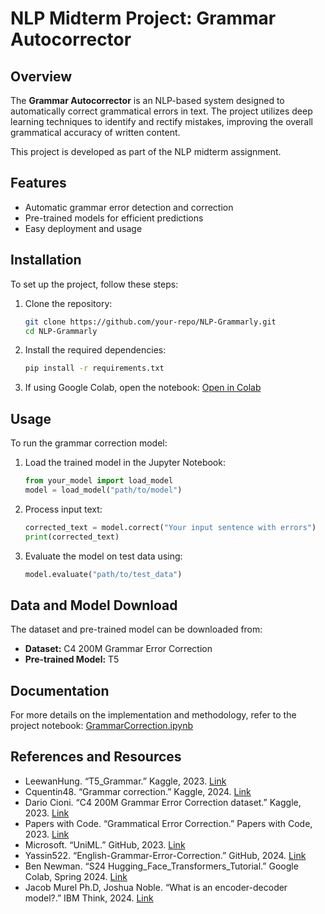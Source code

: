 # NLP Midterm Project: Grammar Autocorrector

## Overview

The **Grammar Autocorrector** is an NLP-based system designed to automatically correct grammatical errors in text. The project utilizes deep learning techniques to identify and rectify mistakes, improving the overall grammatical accuracy of written content.

This project is developed as part of the NLP midterm assignment.

## Features

- Automatic grammar error detection and correction
- Pre-trained models for efficient predictions
- Easy deployment and usage

## Installation

To set up the project, follow these steps:

1. Clone the repository:
   ```bash
   git clone https://github.com/your-repo/NLP-Grammarly.git
   cd NLP-Grammarly
   ```
2. Install the required dependencies:
   ```bash
   pip install -r requirements.txt
   ```
3. If using Google Colab, open the notebook: [Open in Colab](https://colab.research.google.com/github/justxoai/NLP-Grammaly/blob/main/GrammarCorrection.ipynb)

## Usage

To run the grammar correction model:

1. Load the trained model in the Jupyter Notebook:
   ```python
   from your_model import load_model
   model = load_model("path/to/model")
   ```
2. Process input text:
   ```python
   corrected_text = model.correct("Your input sentence with errors")
   print(corrected_text)
   ```
3. Evaluate the model on test data using:
   ```python
   model.evaluate("path/to/test_data")
   ```

## Data and Model Download

The dataset and pre-trained model can be downloaded from:

- **Dataset:** C4 200M Grammar Error Correction
- **Pre-trained Model:** T5

## Documentation

For more details on the implementation and methodology, refer to the project notebook: [GrammarCorrection.ipynb](https://github.com/justxoai/NLP-Grammaly/blob/main/GrammarCorrection.ipynb)

## References and Resources

- LeewanHung. “T5_Grammar.” Kaggle, 2023. [Link](https://www.kaggle.com/code/leewanhung/t5-grammar)
- Cquentin48. “Grammar correction.” Kaggle, 2024. [Link](https://www.kaggle.com/code/cquentin48/grammar-correction#Grammar-correction-using-custom-deep-learning-model)
- Dario Cioni. “C4 200M Grammar Error Correction dataset.” Kaggle, 2023. [Link](https://www.kaggle.com/datasets/dariocioni/c4200m)
- Papers with Code. “Grammatical Error Correction.” Papers with Code, 2023. [Link](https://paperswithcode.com/task/grammatical-error-correction)
- Microsoft. “UniML.” GitHub, 2023. [Link](https://github.com/microsoft/unilm)
- Yassin522. “English-Grammar-Error-Correction.” GitHub, 2024. [Link](https://github.com/Yassin522/English-Grammar-Error-Correction)
- Ben Newman. “S24 Hugging_Face_Transformers_Tutorial.” Google Colab, Spring 2024. [Link](https://colab.research.google.com/drive/13r94i6Fh4oYf-eJRSi7S_y_cen5NYkBm)
- Jacob Murel Ph.D, Joshua Noble. “What is an encoder-decoder model?.” IBM Think, 2024. [Link](https://www.ibm.com/think/topics/encoder-decoder-model)